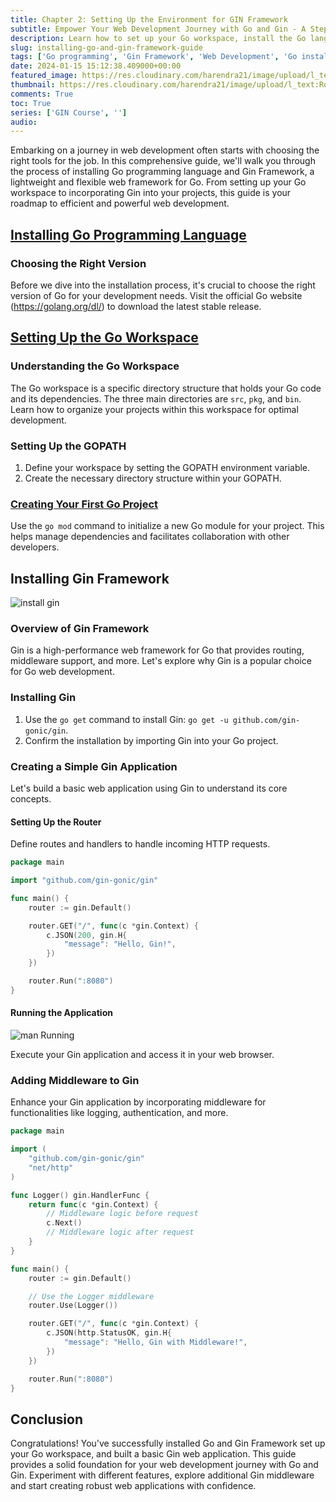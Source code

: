 ```yaml
---
title: Chapter 2: Setting Up the Environment for GIN Framework
subtitle: Empower Your Web Development Journey with Go and Gin - A Step-by-Step Installation Guide
description: Learn how to set up your Go workspace, install the Go language, and incorporate the powerful Gin Framework for seamless web development.
slug: installing-go-and-gin-framework-guide
tags: ['Go programming', 'Gin Framework', 'Web Development', 'Go installation', 'Gin installation']
date: 2024-01-15 15:12:38.409000+00:00
featured_image: https://res.cloudinary.com/harendra21/image/upload/l_text:Roboto_30_bold:Chapter%202:%20Setting%20Up%20the%20Environment%20for%20GIN%20Framework,co_rgb:ffffff/golangwithexample/gin-course_ijbjnk.png
thumbnail: https://res.cloudinary.com/harendra21/image/upload/l_text:Roboto_30_bold:Chapter%202:%20Setting%20Up%20the%20Environment%20for%20GIN%20Framework,co_rgb:ffffff/golangwithexample/gin-course_ijbjnk.png
comments: True
toc: True
series: ['GIN Course', '']
audio: 
---
```

Embarking on a journey in web development often starts with choosing the right tools for the job. In this comprehensive guide, we'll walk you through the process of installing Go programming language and Gin Framework, a lightweight and flexible web framework for Go. From setting up your Go workspace to incorporating Gin into your projects, this guide is your roadmap to efficient and powerful web development.

## [Installing Go Programming Language](https://golang.withcodeexample.com/blog/golang-tutorial-for-beginners/#how-to-install-golang)

### Choosing the Right Version

Before we dive into the installation process, it's crucial to choose the right version of Go for your development needs. Visit the official Go website (https://golang.org/dl/) to download the latest stable release.


## [Setting Up the Go Workspace](https://golang.withcodeexample.com/blog/golang-tutorial-for-beginners/#golang-workspace)

### Understanding the Go Workspace

The Go workspace is a specific directory structure that holds your Go code and its dependencies. The three main directories are `src`, `pkg`, and `bin`. Learn how to organize your projects within this workspace for optimal development.

### Setting Up the GOPATH

1. Define your workspace by setting the GOPATH environment variable.
2. Create the necessary directory structure within your GOPATH.

### [Creating Your First Go Project](https://golang.withcodeexample.com/blog/golang-tutorial-for-beginners/#hello-world-program-in-golang)

Use the `go mod` command to initialize a new Go module for your project. This helps manage dependencies and facilitates collaboration with other developers.

## Installing Gin Framework

![install gin](https://res.cloudinary.com/harendra21/image/upload/v1705347459/golangwithexample/how_to_create_software_installation_guide_mghfyj.png)

### Overview of Gin Framework

Gin is a high-performance web framework for Go that provides routing, middleware support, and more. Let's explore why Gin is a popular choice for Go web development.

### Installing Gin

1. Use the `go get` command to install Gin: `go get -u github.com/gin-gonic/gin`.
2. Confirm the installation by importing Gin into your Go project.

### Creating a Simple Gin Application

Let's build a basic web application using Gin to understand its core concepts.

#### Setting Up the Router

Define routes and handlers to handle incoming HTTP requests.

```go
package main

import "github.com/gin-gonic/gin"

func main() {
    router := gin.Default()

    router.GET("/", func(c *gin.Context) {
        c.JSON(200, gin.H{
            "message": "Hello, Gin!",
        })
    })

    router.Run(":8080")
}
```

#### Running the Application

![man Running](https://res.cloudinary.com/harendra21/image/upload/w_800/golangwithexample/running-is-one-of-the-best-ways-to-stay-fit-royalty-free-image-1036780592-1553033495.jpg_jlkud5.jpg)

Execute your Gin application and access it in your web browser.

### Adding Middleware to Gin

Enhance your Gin application by incorporating middleware for functionalities like logging, authentication, and more.

```go
package main

import (
    "github.com/gin-gonic/gin"
    "net/http"
)

func Logger() gin.HandlerFunc {
    return func(c *gin.Context) {
        // Middleware logic before request
        c.Next()
        // Middleware logic after request
    }
}

func main() {
    router := gin.Default()

    // Use the Logger middleware
    router.Use(Logger())

    router.GET("/", func(c *gin.Context) {
        c.JSON(http.StatusOK, gin.H{
            "message": "Hello, Gin with Middleware!",
        })
    })

    router.Run(":8080")
}
```

## Conclusion

Congratulations! You've successfully installed Go and Gin Framework set up your Go workspace, and built a basic Gin web application. This guide provides a solid foundation for your web development journey with Go and Gin. Experiment with different features, explore additional Gin middleware and start creating robust web applications with confidence.